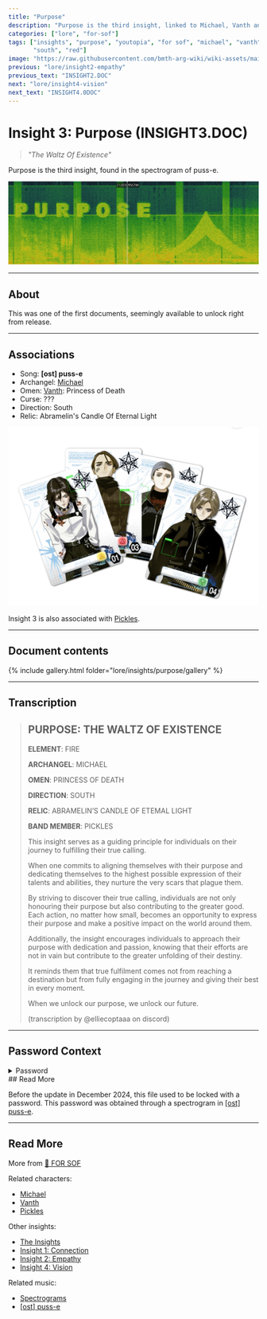 ```yaml
---
title: "Purpose"
description: "Purpose is the third insight, linked to Michael, Vanth and Pickles."
categories: ["lore", "for-sof"]
tags: ["insights", "purpose", "youtopia", "for sof", "michael", "vanth", "pickles", 
       "south", "red"]
image: "https://raw.githubusercontent.com/bmth-arg-wiki/wiki-assets/main/lore/insights/purpose/gallery/purpose1.png"
previous: "lore/insight2-empathy"
previous_text: "INSIGHT2.DOC"
next: "lore/insight4-vision"
next_text: "INSIGHT4.0DOC"
---
```

# Insight 3: Purpose (INSIGHT3.DOC)

> *"The Waltz Of Existence"*

Purpose is the third insight, found in the spectrogram of puss-e.

![Spectrogram of purpose](https://raw.githubusercontent.com/bmth-arg-wiki/wiki-assets/main/lore/insights/purpose/purpose_spectogram.png)

***

## About

This was one of the first documents, seemingly available to unlock right from release.

***

## Associations

- Song: **[ost] puss-e**
- Archangel: [Michael](../characters/michael)
- Omen: [Vanth](../characters/vanth): Princess of Death
- Curse: ???
- Direction: South
- Relic: Abramelin's Candle Of Eternal Light

![Band card with Pickles and purpose logo](https://raw.githubusercontent.com/bmth-arg-wiki/wiki-assets/main/characters/band-cards.png)

Insight 3 is also associated with [Pickles](../characters/pickles).

***

## Document contents


{% include gallery.html folder="lore/insights/purpose/gallery" %}

***

## Transcription

>## PURPOSE: THE WALTZ OF EXISTENCE 
>
> **ELEMENT**: FIRE
>
> **ARCHANGEL**: MICHAEL
>
> **OMEN**: PRINCESS OF DEATH
>
> **DIRECTION**: SOUTH
>
> **RELIC**: ABRAMELIN’S CANDLE OF ETEMAL LIGHT
>
> **BAND MEMBER**: PICKLES
>
> This insight serves as a guiding principle for individuals on their journey to fulfilling their true calling. 
>
> When one commits to aligning themselves with their purpose and dedicating themselves to the highest possible expression of their talents and abilities, they nurture the very scars that plague them.
>
> By striving to discover their true calling, individuals are not only honouring their purpose but also contributing to the greater good. Each action, no matter how small, becomes an opportunity to express their purpose and make a positive impact on the world around them. 
>
> Additionally, the insight encourages individuals to approach their purpose with dedication and passion, knowing that their efforts are not in vain but contribute to the greater unfolding of their destiny.
>
> It reminds them that true fulfilment comes not from reaching a destination but from fully engaging in the journey and giving their best in every moment.
>
> When we unlock our purpose, we unlock our future.
>
> (transcription by @elliecoptaaa on discord)

***

## Password Context

<details class="password">
  <summary>Password</summary>

`purpose`
</details>
## Read More

Before the update in December 2024, this file used to be locked with a password.
This password was obtained through a spectrogram in [[ost] puss-e](../music/song-pusse).

***

## Read More

More from [📁 FOR SOF](../for-sof)

Related characters:

- [Michael](../characters/michael)
- [Vanth](../characters/vanth)
- [Pickles](../characters/pickles)

Other insights:

- [The Insights](insights)
- [Insight 1: Connection](insight1-connection)
- [Insight 2: Empathy](insight2-empathy)
- [Insight 4: Vision](insight4-vision)

Related music:

- [Spectrograms](../music/spectrograms)
- [[ost] puss-e](../music/song-pusse)
